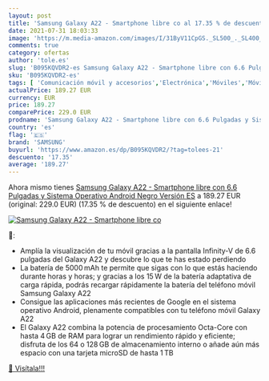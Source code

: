 ```yaml
---
layout: post
title: 'Samsung Galaxy A22 - Smartphone libre co al 17.35 % de descuento'
date: 2021-07-31 18:03:33
image: 'https://m.media-amazon.com/images/I/31ByV11CpGS._SL500_._SL400_.jpg'
comments: true
category: ofertas
author: 'tole.es'
slug: 'B095KQVDR2-es Samsung Galaxy A22 - Smartphone libre con 6.6 Pulgadas y...'
sku: 'B095KQVDR2-es'
tags: [ 'Comunicación móvil y accesorios','Electrónica','Móviles','Móviles y smartphones libres','android','samsung', ]
actualPrice: 189.27 EUR
currency: EUR
price: 189.27
comparePrice: 229.0 EUR
prodname: 'Samsung Galaxy A22 - Smartphone libre con 6.6 Pulgadas y Sistema Operativo Android Negro Versión ES'
country: 'es'
flag: '🇪🇸'
brand: 'SAMSUNG'
buyurl: 'https://www.amazon.es/dp/B095KQVDR2/?tag=tolees-21'
descuento: '17.35'
average: '189.27'
---
```


Ahora mismo tienes [Samsung Galaxy A22 - Smartphone libre con 6.6 Pulgadas y Sistema Operativo Android Negro Versión ES](https://www.amazon.es/dp/B095KQVDR2/?tag=tolees-21) a 189.27 EUR (original: 229.0 EUR) (17.35 %  de descuento) en el siguiente enlace!

[![Samsung Galaxy A22 - Smartphone libre co](https://m.media-amazon.com/images/I/31ByV11CpGS._SL500_._SL400_.jpg)](https://www.amazon.es/dp/B095KQVDR2/?tag=tolees-21)

🔎:

- Amplía la visualización de tu móvil gracias a la pantalla Infinity-V de 6.6 pulgadas del Galaxy A22 y descubre lo que te has estado perdiendo
- La batería de 5000 mAh te permite que sigas con lo que estás haciendo durante horas y horas; y gracias a los 15 W de la batería adaptativa de carga rápida, podrás recargar rápidamente la batería del teléfono móvil Samsung Galaxy A22
- Consigue las aplicaciones más recientes de Google en el sistema operativo Android, plenamente compatibles con tu teléfono móvil Galaxy A22
- El Galaxy A22 combina la potencia de procesamiento Octa-Core con hasta 4 GB de RAM para lograr un rendimiento rápido y eficiente; disfruta de los 64 o 128 GB de almacenamiento interno o añade aún más espacio con una tarjeta microSD de hasta 1 TB

[🛒 Visítala!!!](https://www.amazon.es/dp/B095KQVDR2/?tag=tolees-21)
